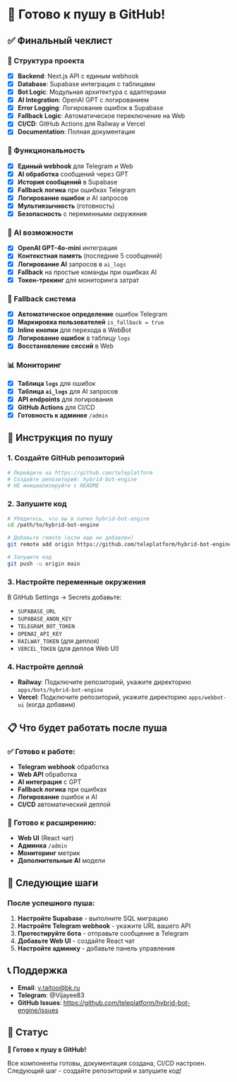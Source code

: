# 🚀 Готово к пушу в GitHub!

## ✅ Финальный чеклист

### 📁 Структура проекта
- [x] **Backend**: Next.js API с единым webhook
- [x] **Database**: Supabase интеграция с таблицами
- [x] **Bot Logic**: Модульная архитектура с адаптерами
- [x] **AI Integration**: OpenAI GPT с логированием
- [x] **Error Logging**: Логирование ошибок в Supabase
- [x] **Fallback Logic**: Автоматическое переключение на Web
- [x] **CI/CD**: GitHub Actions для Railway и Vercel
- [x] **Documentation**: Полная документация

### 🔧 Функциональность
- [x] **Единый webhook** для Telegram и Web
- [x] **AI обработка** сообщений через GPT
- [x] **История сообщений** в Supabase
- [x] **Fallback логика** при ошибках Telegram
- [x] **Логирование ошибок** и AI запросов
- [x] **Мультиязычность** (готовность)
- [x] **Безопасность** с переменными окружения

### 🧠 AI возможности
- [x] **OpenAI GPT-4o-mini** интеграция
- [x] **Контекстная память** (последние 5 сообщений)
- [x] **Логирование AI** запросов в `ai_logs`
- [x] **Fallback** на простые команды при ошибках AI
- [x] **Токен-трекинг** для мониторинга затрат

### 🔄 Fallback система
- [x] **Автоматическое определение** ошибок Telegram
- [x] **Маркировка пользователей** `is_fallback = true`
- [x] **Inline кнопки** для перехода в WebBot
- [x] **Логирование ошибок** в таблицу `logs`
- [x] **Восстановление сессий** в Web

### 📊 Мониторинг
- [x] **Таблица `logs`** для ошибок
- [x] **Таблица `ai_logs`** для AI запросов
- [x] **API endpoints** для логирования
- [x] **GitHub Actions** для CI/CD
- [x] **Готовность к админке** `/admin`

## 🚀 Инструкция по пушу

### 1. Создайте GitHub репозиторий
```bash
# Перейдите на https://github.com/teleplatform
# Создайте репозиторий: hybrid-bot-engine
# НЕ инициализируйте с README
```

### 2. Запушите код
```bash
# Убедитесь, что вы в папке hybrid-bot-engine
cd /path/to/hybrid-bot-engine

# Добавьте remote (если еще не добавлен)
git remote add origin https://github.com/teleplatform/hybrid-bot-engine.git

# Запушите код
git push -u origin main
```

### 3. Настройте переменные окружения
В GitHub Settings → Secrets добавьте:
- `SUPABASE_URL`
- `SUPABASE_ANON_KEY`
- `TELEGRAM_BOT_TOKEN`
- `OPENAI_API_KEY`
- `RAILWAY_TOKEN` (для деплоя)
- `VERCEL_TOKEN` (для деплоя Web UI)

### 4. Настройте деплой
- **Railway**: Подключите репозиторий, укажите директорию `apps/bots/hybrid-bot-engine`
- **Vercel**: Подключите репозиторий, укажите директорию `apps/webbot-ui` (когда добавим)

## 📋 Что будет работать после пуша

### ✅ Готово к работе:
- **Telegram webhook** обработка
- **Web API** обработка
- **AI интеграция** с GPT
- **Fallback логика** при ошибках
- **Логирование** ошибок и AI
- **CI/CD** автоматический деплой

### 🔮 Готово к расширению:
- **Web UI** (React чат)
- **Админка** `/admin`
- **Мониторинг** метрик
- **Дополнительные AI** модели

## 🎯 Следующие шаги

### После успешного пуша:
1. **Настройте Supabase** - выполните SQL миграцию
2. **Настройте Telegram webhook** - укажите URL вашего API
3. **Протестируйте бота** - отправьте сообщение в Telegram
4. **Добавьте Web UI** - создайте React чат
5. **Настройте админку** - добавьте панель управления

## 📞 Поддержка

- **Email**: v.taitoo@bk.ru
- **Telegram**: @Vijayee83
- **GitHub Issues**: https://github.com/teleplatform/hybrid-bot-engine/issues

## 🎉 Статус

**🚀 Готово к пушу в GitHub!**

Все компоненты готовы, документация создана, CI/CD настроен.
Следующий шаг - создайте репозиторий и запушите код! 